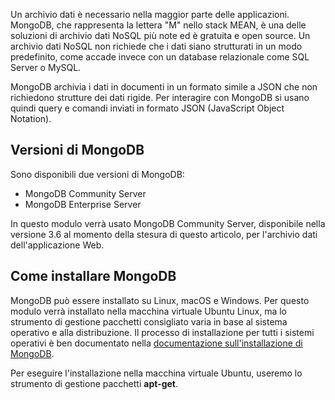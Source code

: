 Un archivio dati è necessario nella maggior parte delle applicazioni. MongoDB, che rappresenta la lettera "M" nello stack MEAN, è una delle soluzioni di archivio dati NoSQL più note ed è gratuita e open source. Un archivio dati NoSQL non richiede che i dati siano strutturati in un modo predefinito, come accade invece con un database relazionale come SQL Server o MySQL.

MongoDB archivia i dati in documenti in un formato simile a JSON che non richiedono strutture dei dati rigide. Per interagire con MongoDB si usano quindi query e comandi inviati in formato JSON (JavaScript Object Notation).

## <a name="mongodb-versions"></a>Versioni di MongoDB

Sono disponibili due versioni di MongoDB:

- MongoDB Community Server
- MongoDB Enterprise Server

In questo modulo verrà usato MongoDB Community Server, disponibile nella versione 3.6 al momento della stesura di questo articolo, per l'archivio dati dell'applicazione Web.

## <a name="how-to-install-mongodb"></a>Come installare MongoDB

MongoDB può essere installato su Linux, macOS e Windows. Per questo modulo verrà installato nella macchina virtuale Ubuntu Linux, ma lo strumento di gestione pacchetti consigliato varia in base al sistema operativo e alla distribuzione. Il processo di installazione per tutti i sistemi operativi è ben documentato nella [documentazione sull'installazione di MongoDB](https://docs.mongodb.com/manual/administration/install-community/).

Per eseguire l'installazione nella macchina virtuale Ubuntu, useremo lo strumento di gestione pacchetti **apt-get**.